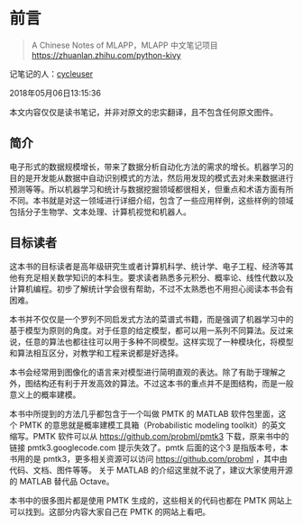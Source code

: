 # 前言

> A Chinese Notes of MLAPP，MLAPP 中文笔记项目
> https://zhuanlan.zhihu.com/python-kivy

记笔记的人：[cycleuser](https://www.zhihu.com/people/cycleuser/activities)

2018年05月06日13:15:36

本文内容仅仅是读书笔记，并非对原文的忠实翻译，且不包含任何原文图件。


## 简介
电子形式的数据规模增长，带来了数据分析自动化方法的需求的增长。机器学习的目的是开发能从数据中自动识别模式的方法，然后用发现的模式去对未来数据进行预测等等。所以机器学习和统计与数据挖掘领域都很相关，但重点和术语方面有所不同。本书就是对这一领域进行详细介绍，包含了一些应用样例，这些样例的领域包括分子生物学、文本处理、计算机视觉和机器人。

## 目标读者

这本书的目标读者是高年级研究生或者计算机科学、统计学、电子工程、经济等其他有充足相关数学知识的本科生。要求读者熟悉多元积分、概率论、线性代数以及计算机编程。初步了解统计学会很有帮助，不过不太熟悉也不用担心阅读本书会有困难。


本书并不仅仅是一个罗列不同启发式方法的菜谱式书籍，而是强调了机器学习中的基于模型为原则的角度。对于任意的给定模型，都可以用一系列不同算法。反过来说，任意的算法也都往往可以用于多种不同模型。这样实现了一种模块化，将模型和算法相互区分，对教学和工程来说都是好选择。

本书会经常用到图像化的语言来对模型进行简明直观的表达。除了有助于理解之外，图结构还有利于开发高效的算法。不过这本书的重点并不是图结构，而是一般意义上的概率建模。

本书中所提到的方法几乎都包含于一个叫做 PMTK 的 MATLAB 软件包里面，这个 PMTK 的意思就是概率建模工具箱（Probabilistic modeling toolkit）的英文缩写。PMTK 软件可以从 https://github.com/probml/pmtk3 下载，原来书中的链接 pmtk3.googlecode.com 提示失效了。pmtk 后面的这个3 是指版本号，本书用的是 pmtk3，更多相关资源可以访问 https://github.com/probml ，其中由代码、文档、图件等等。
关于 MATLAB 的介绍这里就不说了，建议大家使用开源的 MATLAB 替代品 Octave。

本书中的很多图片都是使用 PMTK 生成的，这些相关的代码也都在 PMTK 网站上可以找到。这部分内容大家自己在 PMTK 的网站上看吧。


